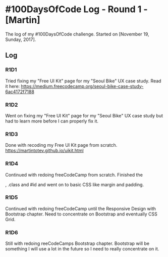 # #100DaysOfCode Log - Round 1 - [Martin]

The log of my #100DaysOfCode challenge. Started on [November 19, Sunday, 2017].

## Log

### R1D1
Tried fixing my "Free UI Kit" page for my "Seoul Bike" UX case study. Read it here: https://medium.freecodecamp.org/seoul-bike-case-study-6ac4172f7188

### R1D2
Went on fixing my "Free UI Kit" page for my "Seoul Bike" UX case study but had to learn more before I can properly fix it.

### R1D3
Done with recoding my Free UI Kit page from scratch. https://martintotev.github.io/uikit.html

### R1D4
Continued with redoing freeCodeCamp from scratch. Finished the <form>, .class and #id and went on to basic CSS like margin and padding.

### R1D5
Continued with redoing freeCodeCamp until the Responsive Design with Bootstrap chapter. Need to concentrate on Bootstrap and eventually CSS Grid.

### R1D6
Still with redoing reeCodeCamps Bootstrap chapter. Bootstrap will be something I will use a lot in the future so I need to really concentrate on it.
